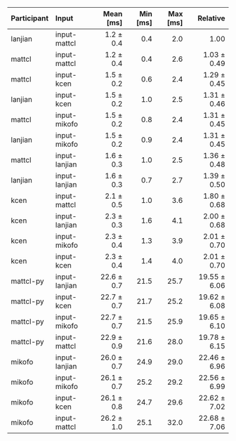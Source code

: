 | Participant | Input | Mean [ms] | Min [ms] | Max [ms] | Relative |
|:---|:---|---:|---:|---:|---:|
| lanjian | input-mattcl | 1.2 ± 0.4 | 0.4 | 2.0 | 1.00 |
| mattcl | input-mattcl | 1.2 ± 0.4 | 0.4 | 2.6 | 1.03 ± 0.49 |
| mattcl | input-kcen | 1.5 ± 0.2 | 0.6 | 2.4 | 1.29 ± 0.45 |
| lanjian | input-kcen | 1.5 ± 0.2 | 1.0 | 2.5 | 1.31 ± 0.46 |
| mattcl | input-mikofo | 1.5 ± 0.2 | 0.8 | 2.4 | 1.31 ± 0.45 |
| lanjian | input-mikofo | 1.5 ± 0.2 | 0.9 | 2.4 | 1.31 ± 0.45 |
| mattcl | input-lanjian | 1.6 ± 0.3 | 1.0 | 2.5 | 1.36 ± 0.48 |
| lanjian | input-lanjian | 1.6 ± 0.3 | 0.7 | 2.7 | 1.39 ± 0.50 |
| kcen | input-mattcl | 2.1 ± 0.5 | 1.0 | 3.6 | 1.80 ± 0.68 |
| kcen | input-lanjian | 2.3 ± 0.3 | 1.6 | 4.1 | 2.00 ± 0.68 |
| kcen | input-mikofo | 2.3 ± 0.4 | 1.3 | 3.9 | 2.01 ± 0.70 |
| kcen | input-kcen | 2.3 ± 0.4 | 1.4 | 4.0 | 2.01 ± 0.70 |
| mattcl-py | input-lanjian | 22.6 ± 0.7 | 21.5 | 25.7 | 19.55 ± 6.06 |
| mattcl-py | input-kcen | 22.7 ± 0.7 | 21.7 | 25.2 | 19.62 ± 6.08 |
| mattcl-py | input-mikofo | 22.7 ± 0.7 | 21.5 | 25.9 | 19.65 ± 6.10 |
| mattcl-py | input-mattcl | 22.9 ± 0.9 | 21.6 | 28.0 | 19.78 ± 6.15 |
| mikofo | input-lanjian | 26.0 ± 0.7 | 24.9 | 29.0 | 22.46 ± 6.96 |
| mikofo | input-mikofo | 26.1 ± 0.7 | 25.2 | 29.2 | 22.56 ± 6.99 |
| mikofo | input-kcen | 26.1 ± 0.8 | 24.7 | 29.6 | 22.62 ± 7.02 |
| mikofo | input-mattcl | 26.2 ± 1.0 | 25.1 | 32.0 | 22.68 ± 7.06 |
